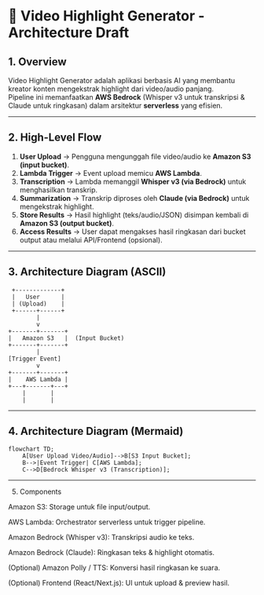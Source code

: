 # 🎥 Video Highlight Generator - Architecture Draft

## 1. Overview

Video Highlight Generator adalah aplikasi berbasis AI yang membantu kreator konten mengekstrak highlight dari video/audio panjang.  
Pipeline ini memanfaatkan **AWS Bedrock** (Whisper v3 untuk transkripsi & Claude untuk ringkasan) dalam arsitektur **serverless** yang efisien.

---

## 2. High-Level Flow

1. **User Upload** → Pengguna mengunggah file video/audio ke **Amazon S3 (input bucket)**.
2. **Lambda Trigger** → Event upload memicu **AWS Lambda**.
3. **Transcription** → Lambda memanggil **Whisper v3 (via Bedrock)** untuk menghasilkan transkrip.
4. **Summarization** → Transkrip diproses oleh **Claude (via Bedrock)** untuk mengekstrak highlight.
5. **Store Results** → Hasil highlight (teks/audio/JSON) disimpan kembali di **Amazon S3 (output bucket)**.
6. **Access Results** → User dapat mengakses hasil ringkasan dari bucket output atau melalui API/Frontend (opsional).

---

## 3. Architecture Diagram (ASCII)

     +-------------+
     |   User      |
     | (Upload)    |
     +------+------+
            |
            v
    +-------+-------+
    |   Amazon S3   |  (Input Bucket)
    +-------+-------+
            |
    [Trigger Event]
            v
    +-------+-------+
    |    AWS Lambda |
    +---+-------+---+
        |       |
        |       |

---

## 4. Architecture Diagram (Mermaid)

```mermaid
flowchart TD;
    A[User Upload Video/Audio]-->B[S3 Input Bucket];
    B-->|Event Trigger| C[AWS Lambda];
    C-->D[Bedrock Whisper v3 (Transcription)];
```

---

5. Components

Amazon S3: Storage untuk file input/output.

AWS Lambda: Orchestrator serverless untuk trigger pipeline.

Amazon Bedrock (Whisper v3): Transkripsi audio ke teks.

Amazon Bedrock (Claude): Ringkasan teks & highlight otomatis.

(Optional) Amazon Polly / TTS: Konversi hasil ringkasan ke suara.

(Optional) Frontend (React/Next.js): UI untuk upload & preview hasil.

```

```

```

```
